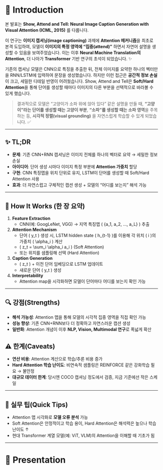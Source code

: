 # 👋 Introduction

본 발표는 **Show, Attend and Tell: Neural Image Caption Generation with Visual Attention (ICML, 2015)** 를 다룹니다.  

이 연구는 **이미지 캡셔닝(image captioning)** 과제에 **Attention 메커니즘**을 최초로 본격 도입하여, 모델이 **이미지의 특정 영역에 “집중(attend)”** 하면서 자연어 설명을 생성할 수 있음을 보여주었습니다. 이는 이후 **Neural Machine Translation의 Attention**, 더 나아가 **Transformer** 기반 연구의 초석이 되었습니다. ✨  

기존의 캡셔닝 모델은 CNN으로 특징을 추출한 뒤, 전체 이미지를 요약한 하나의 벡터만을 RNN/LSTM에 입력하여 문장을 생성했습니다. 하지만 이런 접근은 **공간적 정보 손실**이 크고, 세밀한 디테일 반영이 어려웠습니다. Show, Attend and Tell은 **Soft/Hard Attention**을 통해 단어를 생성할 때마다 이미지의 다른 부분을 선택적으로 바라볼 수 있게 했습니다.  

> 결과적으로 모델은 “고양이가 소파 위에 앉아 있다” 같은 설명을 만들 때, **“고양이”라는 단어를 생성할 때는 고양이 부분**, **“소파”를 생성할 때는 소파 영역**을 주목하는 등, **시각적 정렬(visual grounding)** 을 자연스럽게 학습할 수 있게 되었습니다. ✅  

---

## ✨ TL;DR
- **문제**: 기존 CNN+RNN 캡셔닝은 이미지 전체를 하나의 벡터로 요약 → 세밀한 정보 손실  
- **아이디어**: 단어 생성 시마다 이미지 특정 부분에 **Attention 가중치** 할당  
- **구현**: CNN 특징맵을 위치 단위로 유지, LSTM이 단어를 생성할 때 Soft/Hard Attention 사용  
- **효과**: 더 자연스럽고 구체적인 캡션 생성 + 모델의 “어디를 보는지” 해석 가능  

---

## 🧩 How It Works (한 장 요약)
1. **Feature Extraction**  
   - CNN(예: GoogLeNet, VGG) → 지역 특징맵 \( \{a_1, a_2, ..., a_L\} \) 추출  
2. **Attention Mechanism**  
   - 단어 \( y_t \) 생성 시, LSTM hidden state \( h_{t-1} \)를 이용해 각 위치 \( i \)의 가중치 \( \alpha_i \) 계산  
   - \( z_t = \sum_i \alpha_i a_i \) (Soft Attention)  
   - 또는 위치를 샘플링해 선택 (Hard Attention)  
3. **Caption Generation**  
   - \( z_t \) + 이전 단어 임베딩으로 LSTM 업데이트  
   - 새로운 단어 \( y_t \) 생성  
4. **Interpretability**  
   - Attention map을 시각화하면 모델이 단어마다 어디를 보는지 확인 가능  

---

## 🔍 강점(Strengths)
- **해석 가능성**: Attention 맵을 통해 모델의 시각적 집중 영역을 직접 확인 가능  
- **성능 향상**: 기존 CNN+RNN보다 더 정확하고 자연스러운 캡션 생성  
- **일반화**: Attention 개념이 이후 **NLP, Vision, Multimodal 연구**로 폭넓게 확산  

## ⚠️ 한계(Caveats)
- **연산 비용**: Attention 계산으로 학습/추론 비용 증가  
- **Hard Attention 학습 난이도**: 비연속적 샘플링은 REINFORCE 같은 강화학습 필요 → 불안정  
- **대규모 데이터 한계**: 당시엔 COCO 캡셔닝 정도에서 검증, 지금 기준에선 작은 스케일  

---

## 🧭 실무 팁(Quick Tips)
- Attention 맵 시각화로 **모델 오류 분석** 가능  
- Soft Attention은 안정적이고 학습 용이, Hard Attention은 해석력은 높으나 학습 난이도 ↑  
- 현대 Transformer 계열 모델(예: ViT, VLM)의 Attention을 이해할 때 기초가 됨  

---

# 🚀 Presentation
